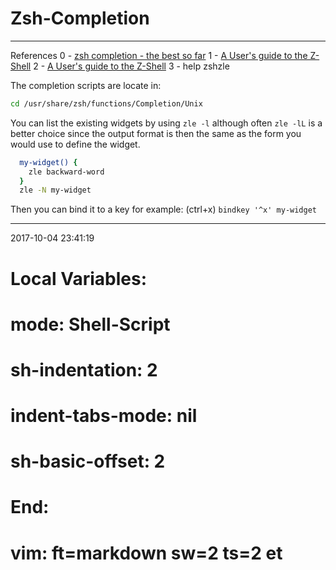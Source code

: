 # Zsh-Completion

----------------------------------------- 
References
0 - [zsh completion - the best so far][zsh0]
1 - [A User's guide to the Z-Shell][zsh1] 
2 - [A User's guide to the Z-Shell][zsh2] 
3 - help zshzle

The completion scripts are locate in:

```bash
cd /usr/share/zsh/functions/Completion/Unix
```

You can list the existing widgets by using `zle -l` although often `zle -lL` is 
a better choice since the output format is then the same as the form you would 
use to define the widget.


```bash
  my-widget() {
    zle backward-word
  }
  zle -N my-widget
```
Then you can bind it to a key for example: (ctrl+x)
`bindkey '^x' my-widget` 

-----------------------------------------
2017-10-04 23:41:19


[zsh0]: https://github.com/zsh-users/zsh-completions/blob/master/zsh-completions-howto.org
[zsh1]: http://zsh.sourceforge.net/Guide/zshguide04.html#l103
[zsh2]: http://zsh.sourceforge.net/Guide/zshguide06.html

# Local Variables:
# mode: Shell-Script
# sh-indentation: 2
# indent-tabs-mode: nil
# sh-basic-offset: 2
# End:
# vim: ft=markdown sw=2 ts=2 et
